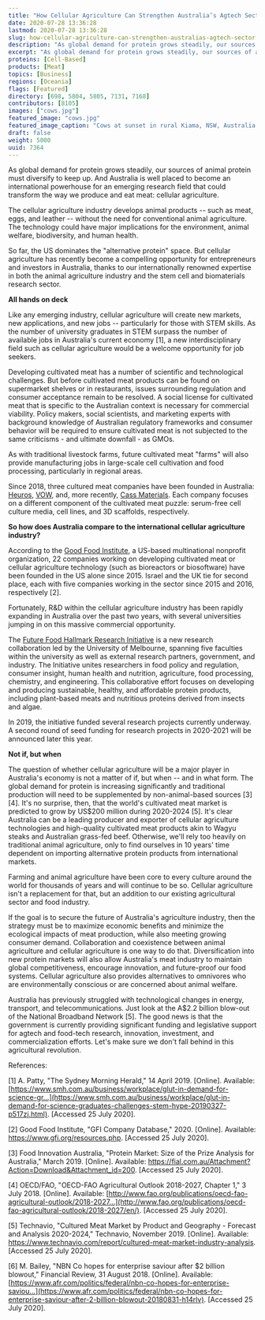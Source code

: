 ```yaml
---
title: "How Cellular Agriculture Can Strengthen Australia’s Agtech Sector"
date: 2020-07-28 13:36:28
lastmod: 2020-07-28 13:36:28
slug: how-cellular-agriculture-can-strengthen-australias-agtech-sector
description: "As global demand for protein grows steadily, our sources of animal protein must diversify to keep up. And Australia is well placed to become an international powerhouse for an emerging research field that could transform the way we produce and eat meat: cellular agriculture."
excerpt: "As global demand for protein grows steadily, our sources of animal protein must diversify to keep up. And Australia is well placed to become an international powerhouse for an emerging research field that could transform the way we produce and eat meat: cellular agriculture."
proteins: [Cell-Based]
products: [Meat]
topics: [Business]
regions: [Oceania]
flags: [Featured]
directory: [698, 5804, 5805, 7131, 7168]
contributors: [8105]
images: ["cows.jpg"]
featured_image: "cows.jpg"
featured_image_caption: "Cows at sunset in rural Kiama, NSW, Australia. Photo by Laura Barry on Unsplash."
draft: false
weight: 5000
uuid: 7364
---
```

As global demand for protein grows steadily, our sources of animal
protein must diversify to keep up. And Australia is well placed to
become an international powerhouse for an emerging research field that
could transform the way we produce and eat meat: cellular agriculture.

The cellular agriculture industry develops animal products -- such as
meat, eggs, and leather -- without the need for conventional animal
agriculture. The technology could have major implications for the
environment, animal welfare, biodiversity, and human health.

So far, the US dominates the \"alternative protein\" space. But cellular
agriculture has recently become a compelling opportunity for
entrepreneurs and investors in Australia, thanks to our internationally
renowned expertise in both the animal agriculture industry and the stem
cell and biomaterials research sector.

**All hands on deck**

Like any emerging industry, cellular agriculture will create new
markets, new applications, and new jobs -- particularly for those with
STEM skills. As the number of university graduates in STEM surpass the
number of available jobs in Australia's current economy \[1\], a new
interdisciplinary field such as cellular agriculture would be a welcome
opportunity for job seekers.

Developing cultivated meat has a number of scientific and technological
challenges. But before cultivated meat products can be found on
supermarket shelves or in restaurants, issues surrounding regulation and
consumer acceptance remain to be resolved. A social license for
cultivated meat that is specific to the Australian context is necessary
for commercial viability. Policy makers, social scientists, and
marketing experts with background knowledge of Australian regulatory
frameworks and consumer behavior will be required to ensure cultivated
meat is not subjected to the same criticisms - and ultimate downfall -
as GMOs.

As with traditional livestock farms, future cultivated meat \"farms\"
will also provide manufacturing jobs in large-scale cell cultivation and
food processing, particularly in regional areas.

Since 2018, three cultured meat companies have been founded in
Australia: [Heuros](/directory/heuros), [VOW](/directory/vow), and, more
recently, [Cass Materials](/directory/cass-materials). Each company
focuses on a different component of the cultivated meat puzzle:
serum-free cell culture media, cell lines, and 3D scaffolds,
respectively.

**So how does Australia compare to the international cellular
agriculture industry?**

According to the [Good Food Institute](/directory/good-food-institute),
a US-based multinational nonprofit organization, 22 companies working on
developing cultivated meat or cellular agriculture technology (such as
bioreactors or biosoftware) have been founded in the US alone since
2015. Israel and the UK tie for second place, each with five companies
working in the sector since 2015 and 2016, respectively \[2\].

Fortunately, R&D within the cellular agriculture industry has been
rapidly expanding in Australia over the past two years, with several
universities jumping in on this massive commercial opportunity.

The [Future Food Hallmark Research
Initiative](https://research.unimelb.edu.au/research-at-melbourne/multidisciplinary-research/hallmark-research-initiatives/future-food)
is a new research collaboration led by the University of Melbourne,
spanning five faculties within the university as well as external
research partners, government, and industry. The Initiative unites
researchers in food policy and regulation, consumer insight, human
health and nutrition, agriculture, food processing, chemistry, and
engineering. This collaborative effort focuses on developing and
producing sustainable, healthy, and affordable protein products,
including plant-based meats and nutritious proteins derived from insects
and algae.

In 2019, the initiative funded several research projects currently
underway. A second round of seed funding for research projects in
2020-2021 will be announced later this year.

**Not if, but when**

The question of whether cellular agriculture will be a major player in
Australia's economy is not a matter of if, but when -- and in what form.
The global demand for protein is increasing significantly and
traditional production will need to be supplemented by non-animal-based
sources \[3\]\[4\]. It's no surprise, then, that the world\'s cultivated
meat market is predicted to grow by US\$200 million during 2020-2024
\[5\]. It's clear Australia can be a leading producer and exporter of
cellular agriculture technologies and high-quality cultivated meat
products akin to Wagyu steaks and Australian grass-fed beef. Otherwise,
we'll rely too heavily on traditional animal agriculture, only to find
ourselves in 10 years\' time dependent on importing alternative protein
products from international markets.

Farming and animal agriculture have been core to every culture around
the world for thousands of years and will continue to be so. Cellular
agriculture isn't a replacement for that, but an addition to our
existing agricultural sector and food industry.

If the goal is to secure the future of Australia's agriculture industry,
then the strategy must be to maximize economic benefits and minimize the
ecological impacts of meat production, while also meeting growing
consumer demand. Collaboration and coexistence between animal
agriculture and cellular agriculture is one way to do that.
Diversification into new protein markets will also allow Australia's
meat industry to maintain global competitiveness, encourage innovation,
and future-proof our food systems. Cellular agriculture also provides
alternatives to omnivores who are environmentally conscious or are
concerned about animal welfare.

Australia has previously struggled with technological changes in energy,
transport, and telecommunications. Just look at the A\$2.2 billion
blow-out of the National Broadband Network \[5\]. The good news is that
the government is currently providing significant funding and
legislative support for agtech and food-tech research, innovation,
investment, and commercialization efforts. Let's make sure we don't fall
behind in this agricultural revolution.

References:

\[1\] A. Patty, "The Sydney Morning Herald," 14 April 2019. \[Online\].
Available:
[https://www.smh.com.au/business/workplace/glut-in-demand-for-science-gr...](https://www.smh.com.au/business/workplace/glut-in-demand-for-science-graduates-challenges-stem-hype-20190327-p517zj.html).
\[Accessed 25 July 2020\].

\[2\] Good Food Institute, "GFI Company Database," 2020. \[Online\].
Available: <https://www.gfi.org/resources.php>. \[Accessed 25 July
2020\].

\[3\] Food Innovation Australia, "Protein Market: Size of the Prize
Analysis for Australia," March 2019. \[Online\]. Available:
<https://fial.com.au/Attachment?Action=Download&Attachment_id=200>.
\[Accessed 25 July 2020\].

\[4\] OECD/FAO, "OECD-FAO Agricultural Outlook 2018-2027, Chapter 1," 3
July 2018. \[Online\]. Available:
[http://www.fao.org/publications/oecd-fao-agricultural-outlook/2018-2027...](http://www.fao.org/publications/oecd-fao-agricultural-outlook/2018-2027/en/).
\[Accessed 25 July 2020\].

\[5\] Technavio, "Cultured Meat Market by Product and Geography -
Forecast and Analysis 2020-2024," Technavio, November 2019. \[Online\].
Available:
<https://www.technavio.com/report/cultured-meat-market-industry-analysis>.
\[Accessed 25 July 2020\].

\[6\] M. Bailey, "NBN Co hopes for enterprise saviour after \$2 billion
blowout," Financial Review, 31 August 2018. \[Online\]. Available:
[https://www.afr.com/politics/federal/nbn-co-hopes-for-enterprise-saviou...](https://www.afr.com/politics/federal/nbn-co-hopes-for-enterprise-saviour-after-2-billion-blowout-20180831-h14rlv).
\[Accessed 25 July 2020\].
